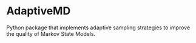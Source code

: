 # AdaptiveMD
Python package that implements adaptive sampling strategies to improve the quality of Markov State Models.
